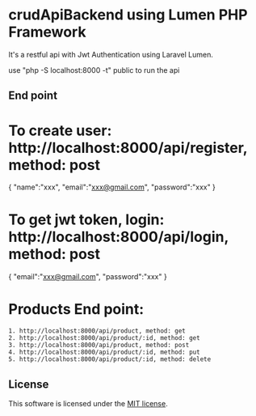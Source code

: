 # crudApiBackend using Lumen PHP Framework

It's a restful api with Jwt Authentication using Laravel Lumen.

use "php -S localhost:8000 -t" public to run the api

## End point

# To create user: http://localhost:8000/api/register, method: post
{
    "name":"xxx",
    "email":"xxx@gmail.com",
    "password":"xxx"
}
# To get jwt token, login: http://localhost:8000/api/login, method: post
{
    "email":"xxx@gmail.com",
    "password":"xxx"
}

# Products End point:
    1. http://localhost:8000/api/product, method: get
    2. http://localhost:8000/api/product/:id, method: get
    3. http://localhost:8000/api/product, method: post
    4. http://localhost:8000/api/product/:id, method: put
    5. http://localhost:8000/api/product/:id, method: delete


## License

This software is licensed under the [MIT license](https://opensource.org/licenses/MIT).
